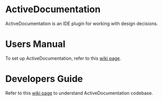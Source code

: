 # ActiveDocumentation

ActiveDocumentation is an IDE plugin for working with design decisions.

# Users Manual

To set up ActiveDocumentation, refer to this [wiki page](https://github.com/ourcodeinc/ActiveDocumentation-webapp/wiki/User-Manual).

# Developers Guide

Refer to this [wiki page](https://github.com/ourcodeinc/ActiveDocumentation-webapp/wiki/ActiveDocumentation-Documentation) to understand ActiveDocumentation codebase.
